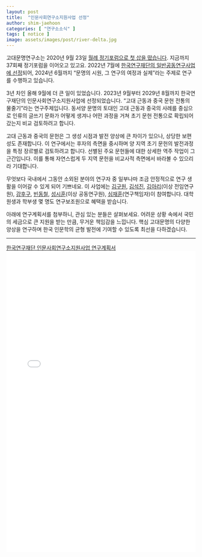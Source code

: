 ```yaml
---
layout: post
title:  "인문사회연구소지원사업 선정"
author: shim-jaehoon
categories: [ "연구소소식" ] 
tags: [ notice ] 
image: assets/images/post/river-delta.jpg
---
```


고대문명연구소는 2020년 9월 23일 [월례 정기포럼으로 첫 삽을 떴습니다](/seminar-sep-2020/). 지금까지 37회째 정기포럼을 이어오고 있고요. 2022년 7월에 [한국연구재단의 일반공동연구사업에 선정](/nrf-project/)되어, 2024년 6월까지 “문명의 시원, 그 연구의 여정과 실제”라는 주제로 연구를 수행하고 있습니다.

3년 차인 올해 9월에 더 큰 일이 있었습니다. 2023년 9월부터 2029년 8월까지 한국연구재단의 인문사회연구소지원사업에 선정되었습니다. “고대 근동과 중국 문헌 전통의 물줄기”라는 연구주제입니다. 동서양 문명의 토대인 고대 근동과 중국의 사례를 중심으로 인류의 글쓰기 문화가 어떻게 생겨나 어떤 과정을 거쳐 초기 문헌 전통으로 확립되어갔는지 비교 검토하려고 합니다. 

고대 근동과 중국의 문헌은 그 생성 시점과 발전 양상에 큰 차이가 있으나, 상당한 보편성도 존재합니다. 이 연구에서는 후자의 측면을 중시하며 양 지역 초기 문헌의 발전과정을 특정 장르별로 검토하려고 합니다. 선별된 주요 문헌들에 대한 상세한 역주 작업이 그 근간입니다. 이를 통해 자연스럽게 두 지역 문헌을 비교사적 측면에서 바라볼 수 있으리라 기대합니다.

무엇보다 국내에서 그동안 소외된 분야의 연구자 중 일부나마 조금 안정적으로 연구 생활을 이어갈 수 있게 되어 기쁘네요. 이 사업에는 [김구원](/author-kwkim), [김석진](/author-sjkim), [김아리](/author-arkim)(이상 전임연구원), [강후구](/author-kang), [빈동철](/author-bin), [성시훈](/author-sung)(이상 공동연구원), [심재훈](/author-shim)(연구책임자)이 참여합니다. 대학원생과 학부생 몇 명도 연구보조원으로 혜택을 받습니다.

아래에 연구계획서를 첨부하니, 관심 있는 분들은 살펴보세요. 어려운 상황 속에서 국민의 세금으로 큰 지원을 받는 만큼, 무거운 책임감을 느낍니다. 핵심 고대문명의 다양한 양상을 연구하며 한국 인문학의 균형 발전에 기여할 수 있도록 최선을 다하겠습니다.


----

<span class="muted"><a href="/assets/files/IREC_2023_NRF_proposal.pdf" target="_blank">한국연구재단 인문사회연구소지원사업 연구계획서</a></span>
<br>
<object data="/assets/files/IREC_2023_NRF_proposal.pdf" width="100%" height="800px" type='application/pdf'>
    <embed src="/assets/files/IREC_2023_NRF_proposal.pdf" width="100%" height="800px" type='application/pdf'/>
</object>

<br><br>
